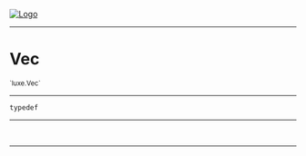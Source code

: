 
[![Logo](../../images/logo.png)](../../api/index.html)

---



<h1>Vec</h1>
<small>`luxe.Vec`</small>



---

`typedef`

---

&nbsp;
&nbsp;









---

&nbsp;
&nbsp;
&nbsp;
&nbsp;